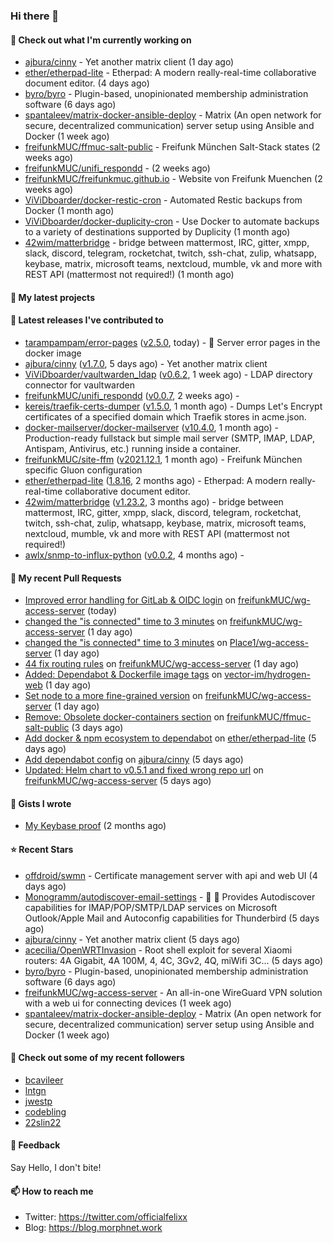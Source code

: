 ### Hi there 👋

#### 👷 Check out what I'm currently working on

- [ajbura/cinny](https://github.com/ajbura/cinny) - Yet another matrix client (1 day ago)
- [ether/etherpad-lite](https://github.com/ether/etherpad-lite) - Etherpad: A modern really-real-time collaborative document editor. (4 days ago)
- [byro/byro](https://github.com/byro/byro) - Plugin-based, unopinionated membership administration software (6 days ago)
- [spantaleev/matrix-docker-ansible-deploy](https://github.com/spantaleev/matrix-docker-ansible-deploy) - Matrix (An open network for secure, decentralized communication) server setup using Ansible and Docker (1 week ago)
- [freifunkMUC/ffmuc-salt-public](https://github.com/freifunkMUC/ffmuc-salt-public) - Freifunk München Salt-Stack states (2 weeks ago)
- [freifunkMUC/unifi_respondd](https://github.com/freifunkMUC/unifi_respondd) -  (2 weeks ago)
- [freifunkMUC/freifunkmuc.github.io](https://github.com/freifunkMUC/freifunkmuc.github.io) - Website von Freifunk Muenchen (2 weeks ago)
- [ViViDboarder/docker-restic-cron](https://github.com/ViViDboarder/docker-restic-cron) - Automated Restic backups from Docker (1 month ago)
- [ViViDboarder/docker-duplicity-cron](https://github.com/ViViDboarder/docker-duplicity-cron) - Use Docker to automate backups to a variety of destinations supported by Duplicity (1 month ago)
- [42wim/matterbridge](https://github.com/42wim/matterbridge) - bridge between mattermost, IRC, gitter, xmpp, slack, discord, telegram, rocketchat, twitch, ssh-chat, zulip, whatsapp, keybase, matrix, microsoft teams, nextcloud, mumble, vk and more with REST API (mattermost not required!) (1 month ago)

#### 🌱 My latest projects


#### 🔭 Latest releases I've contributed to

- [tarampampam/error-pages](https://github.com/tarampampam/error-pages) ([v2.5.0](https://github.com/tarampampam/error-pages/releases/tag/v2.5.0), today) - :construction: Server error pages in the docker image
- [ajbura/cinny](https://github.com/ajbura/cinny) ([v1.7.0](https://github.com/ajbura/cinny/releases/tag/v1.7.0), 5 days ago) - Yet another matrix client
- [ViViDboarder/vaultwarden_ldap](https://github.com/ViViDboarder/vaultwarden_ldap) ([v0.6.2](https://github.com/ViViDboarder/vaultwarden_ldap/releases/tag/v0.6.2), 1 week ago) - LDAP directory connector for vaultwarden
- [freifunkMUC/unifi_respondd](https://github.com/freifunkMUC/unifi_respondd) ([v0.0.7](https://github.com/freifunkMUC/unifi_respondd/releases/tag/v0.0.7), 2 weeks ago) - 
- [kereis/traefik-certs-dumper](https://github.com/kereis/traefik-certs-dumper) ([v1.5.0](https://github.com/kereis/traefik-certs-dumper/releases/tag/v1.5.0), 1 month ago) - Dumps Let&#39;s Encrypt certificates of a specified domain which Traefik stores in acme.json.
- [docker-mailserver/docker-mailserver](https://github.com/docker-mailserver/docker-mailserver) ([v10.4.0](https://github.com/docker-mailserver/docker-mailserver/releases/tag/v10.4.0), 1 month ago) - Production-ready fullstack but simple mail server (SMTP, IMAP, LDAP, Antispam, Antivirus, etc.) running inside a container.
- [freifunkMUC/site-ffm](https://github.com/freifunkMUC/site-ffm) ([v2021.12.1](https://github.com/freifunkMUC/site-ffm/releases/tag/v2021.12.1), 1 month ago) - Freifunk München specific Gluon configuration
- [ether/etherpad-lite](https://github.com/ether/etherpad-lite) ([1.8.16](https://github.com/ether/etherpad-lite/releases/tag/1.8.16), 2 months ago) - Etherpad: A modern really-real-time collaborative document editor.
- [42wim/matterbridge](https://github.com/42wim/matterbridge) ([v1.23.2](https://github.com/42wim/matterbridge/releases/tag/v1.23.2), 3 months ago) - bridge between mattermost, IRC, gitter, xmpp, slack, discord, telegram, rocketchat, twitch, ssh-chat, zulip, whatsapp, keybase, matrix, microsoft teams, nextcloud, mumble, vk and more with REST API (mattermost not required!)
- [awlx/snmp-to-influx-python](https://github.com/awlx/snmp-to-influx-python) ([v0.0.2](https://github.com/awlx/snmp-to-influx-python/releases/tag/v0.0.2), 4 months ago) - 

#### 🔨 My recent Pull Requests

- [Improved error handling for GitLab &amp; OIDC login](https://github.com/freifunkMUC/wg-access-server/pull/88) on [freifunkMUC/wg-access-server](https://github.com/freifunkMUC/wg-access-server) (today)
- [changed the &#34;is connected&#34; time to 3 minutes](https://github.com/freifunkMUC/wg-access-server/pull/87) on [freifunkMUC/wg-access-server](https://github.com/freifunkMUC/wg-access-server) (1 day ago)
- [changed the &#34;is connected&#34; time to 3 minutes](https://github.com/Place1/wg-access-server/pull/169) on [Place1/wg-access-server](https://github.com/Place1/wg-access-server) (1 day ago)
- [44 fix routing rules](https://github.com/freifunkMUC/wg-access-server/pull/86) on [freifunkMUC/wg-access-server](https://github.com/freifunkMUC/wg-access-server) (1 day ago)
- [Added: Dependabot &amp; Dockerfile image tags](https://github.com/vector-im/hydrogen-web/pull/652) on [vector-im/hydrogen-web](https://github.com/vector-im/hydrogen-web) (1 day ago)
- [Set node to a more fine-grained version](https://github.com/freifunkMUC/wg-access-server/pull/85) on [freifunkMUC/wg-access-server](https://github.com/freifunkMUC/wg-access-server) (1 day ago)
- [Remove: Obsolete docker-containers section](https://github.com/freifunkMUC/ffmuc-salt-public/pull/78) on [freifunkMUC/ffmuc-salt-public](https://github.com/freifunkMUC/ffmuc-salt-public) (3 days ago)
- [Add docker &amp; npm ecosystem to dependabot](https://github.com/ether/etherpad-lite/pull/5367) on [ether/etherpad-lite](https://github.com/ether/etherpad-lite) (5 days ago)
- [Add dependabot config](https://github.com/ajbura/cinny/pull/260) on [ajbura/cinny](https://github.com/ajbura/cinny) (5 days ago)
- [Updated: Helm chart to v0.5.1 and fixed wrong repo url](https://github.com/freifunkMUC/wg-access-server/pull/78) on [freifunkMUC/wg-access-server](https://github.com/freifunkMUC/wg-access-server) (5 days ago)

#### 📓 Gists I wrote

- [My Keybase proof](https://gist.github.com/69863960a08efeb03ad576ccaf93d880) (2 months ago)

#### ⭐ Recent Stars

- [offdroid/swmn](https://github.com/offdroid/swmn) - Certificate management server with api and web UI (4 days ago)
- [Monogramm/autodiscover-email-settings](https://github.com/Monogramm/autodiscover-email-settings) - :whale: :wrench: Provides Autodiscover capabilities for IMAP/POP/SMTP/LDAP services on Microsoft Outlook/Apple Mail and Autoconfig capabilities for Thunderbird (5 days ago)
- [ajbura/cinny](https://github.com/ajbura/cinny) - Yet another matrix client (5 days ago)
- [acecilia/OpenWRTInvasion](https://github.com/acecilia/OpenWRTInvasion) - Root shell exploit for several Xiaomi routers: 4A Gigabit, 4A 100M, 4, 4C, 3Gv2, 4Q, miWifi 3C... (5 days ago)
- [byro/byro](https://github.com/byro/byro) - Plugin-based, unopinionated membership administration software (6 days ago)
- [freifunkMUC/wg-access-server](https://github.com/freifunkMUC/wg-access-server) - An all-in-one WireGuard VPN solution with a web ui for connecting devices (1 week ago)
- [spantaleev/matrix-docker-ansible-deploy](https://github.com/spantaleev/matrix-docker-ansible-deploy) - Matrix (An open network for secure, decentralized communication) server setup using Ansible and Docker (1 week ago)

#### 👯 Check out some of my recent followers

- [bcavileer](https://github.com/bcavileer)
- [lntgn](https://github.com/lntgn)
- [jwestp](https://github.com/jwestp)
- [codebling](https://github.com/codebling)
- [22slin22](https://github.com/22slin22)

#### 💬 Feedback

Say Hello, I don't bite!

#### 📫 How to reach me

- Twitter: https://twitter.com/officialfelixx
- Blog: https://blog.morphnet.work